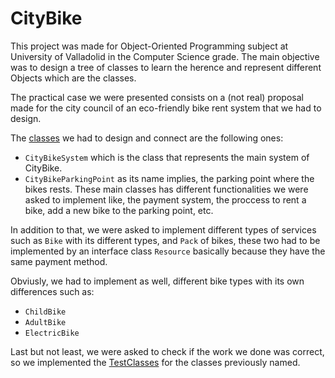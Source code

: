 # CityBike
This project was made for Object-Oriented Programming subject at University of Valladolid in the Computer Science
grade. The main objective was to design a tree of classes to learn the herence and represent different Objects which are the classes.

The practical case we were presented consists on a (not real) proposal made for the city council of an eco-friendly bike rent system that we had to design.

The [classes](src/uva/poo/CityBike) we had to design and connect are the following ones:
* ```CityBikeSystem``` which is the class that represents the main system of CityBike.
* ```CityBikeParkingPoint``` as its name implies, the parking point where the bikes rests.
These main classes has different functionalities we were asked to implement like, the payment system, the proccess to rent a bike, add a new bike to the parking point, etc.

In addition to that, we were asked to implement different types of services such as ```Bike``` with its different types, and ```Pack``` of bikes, these two had to be implemented by an interface class ```Resource``` basically because they have the same payment method.

Obviusly, we had to implement as well, different bike types with its own differences such as:
* ```ChildBike```
* ```AdultBike```
* ```ElectricBike```

Last but not least, we were asked to check if the work we done was correct, so we implemented the [TestClasses](Test/uva/poo/CityBike) for the classes previously named.
